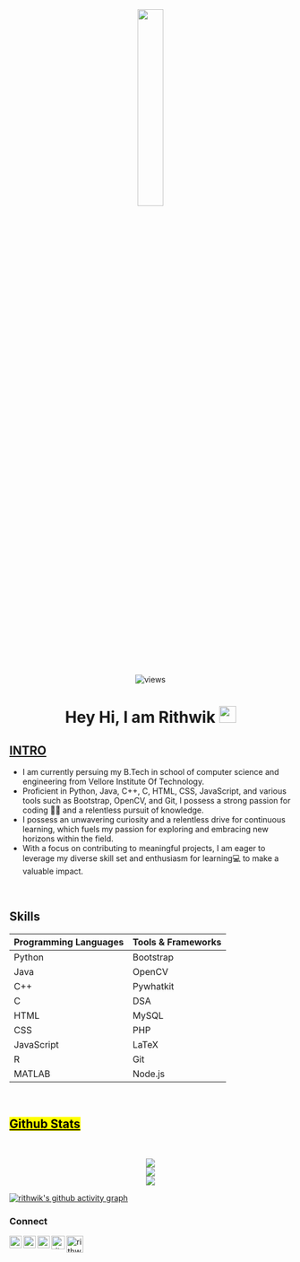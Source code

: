 <div id="header" align="center" >
  <img src="https://media3.giphy.com/media/v1.Y2lkPTc5MGI3NjExMnliMWtjdHRjNjd1aThkcmF6bXAwYXUwemtmN2FnN284Z2YwdXFybCZlcD12MV9naWZzX3NlYXJjaCZjdD1n/bGgsc5mWoryfgKBx1u/giphy.webp" width="30%"  />
</div>
<br>

<div id="header" align="center">
<img src="https://komarev.com/ghpvc/?username=rithwik003&style=flat-square&color=green" alt="views"/>
</div>

<h1 align="center"> Hey Hi, I am Rithwik <img src="https://media.giphy.com/media/hvRJCLFzcasrR4ia7z/giphy.gif" width="30px"/></h1>
<h2><u><b>INTRO</b> </u></h2>

- I am currently persuing my B.Tech in school of computer science and engineering from Vellore Institute Of Technology.
- Proficient in Python, Java, C++, C, HTML, CSS, JavaScript, and various tools such as Bootstrap, OpenCV, and Git, I possess a strong passion for coding 👨‍💻 and a relentless pursuit of knowledge.
- I possess an unwavering curiosity and a relentless drive for continuous learning, which fuels my passion for exploring and embracing new horizons within the field.
- With a focus on contributing to meaningful projects, I am eager to leverage my diverse skill set and enthusiasm for learning💻 to make a valuable impact.
<br>

<h2 align="left"><b> Skills </b></h2>

| Programming Languages | Tools & Frameworks |
|-----------------------|--------------------|
| Python                | Bootstrap         |
| Java                  | OpenCV            |
| C++                   | Pywhatkit         |
| C                     | DSA               |
| HTML                  | MySQL             |
| CSS                   | PHP               |
| JavaScript            | LaTeX             |
| R                     | Git               |
| MATLAB                | Node.js           |

<br>
<h2 align="left"> <mark><u><b>Github Stats </b></u></mark></h3>
<br/>  
<p align="center">
<a href="https://newgithub-readme-stats.vercel.app/api?username=rithwik003&show_icons=true&count_private=true&theme=vue-dark">
  <img  src="https://newgithub-readme-stats.vercel.app/api?username=rithwik003&show_icons=true&count_private=true&theme=vue-dark"  /><br>
  <img src="https://github-readme-streak-stats.herokuapp.com/?user=rithwik003&theme=vue-dark&hide_border=true"/><br>
  
  <img src="https://github-readme-stats.vercel.app/api/top-langs/?username=rithwik003&theme=vue-dark&show_icons=true&hide_border=true&layout=compact"/>
</a>



<br>





  [![rithwik's github activity graph](https://github-readme-activity-graph.vercel.app/graph?username=rithwik003&theme=vue)](https://github.com/rithwik003/github-readme-activity-graph)
<br/>


### Connect
[<img align="left" alt="rithwik" width="22px" src="https://cdn.jsdelivr.net/npm/simple-icons@v3/icons/googlechrome.svg" />][website]
[<img align="left" alt="rithwik | Twitter" width="22px" src="https://cdn.jsdelivr.net/npm/simple-icons@v3/icons/twitter.svg" />][twitter]
[<img align="left" alt="rithwik | LinkedIn" width="22px" src="https://cdn.jsdelivr.net/npm/simple-icons@v3/icons/linkedin.svg" />][linkedin]
[<img align="left" alt="rithwik | Leetcode" width="24px" src="https://cdn.jsdelivr.net/npm/simple-icons@v3/icons/leetcode.svg" />][Leetcode]
[<img align="left" alt="rithwik | codeforces" width="30px" src="https://cdn.jsdelivr.net/npm/simple-icons@v3/icons/geeksforgeeks.svg" />][GeeksforGeeks]

<br/>

[website]: https://rithwik003.000webhostapp.com/
[twitter]: https://twitter.com/AmaraneniRithw1
[linkedin]: https://www.linkedin.com/in/rithwik-amaraneni-6096b5217/
[Leetcode]: https://leetcode.com/rithwik003/
[GeeksforGeeks]: https://auth.geeksforgeeks.org/user/amaranenirithwik/
